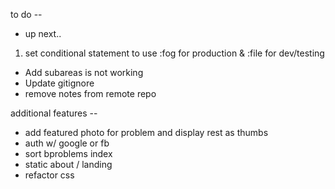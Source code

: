  to do --
  * up next..

  1. set conditional statement to use :fog for production & :file for dev/testing

* Add subareas is not working
* Update gitignore
* remove notes from remote repo




additional features --
* add featured photo for problem and display rest as thumbs
* auth w/ google or fb
* sort bproblems index
* static about / landing
* refactor css
